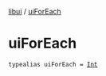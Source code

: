 [libui](index.md) / [uiForEach](./ui-for-each.md)

# uiForEach

`typealias uiForEach = `[`Int`](https://kotlinlang.org/api/latest/jvm/stdlib/kotlin/-int/index.html)